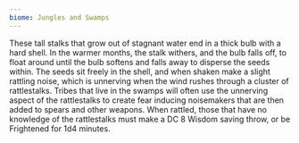 ```yaml
---
biome: Jungles and Swamps
---
```

These tall stalks that grow out of stagnant water end in a thick bulb with a hard shell. In the warmer months, the stalk withers, and the bulb falls off, to float around until the bulb softens and falls away to disperse the seeds within. The seeds sit freely in the shell, and when shaken make a slight rattling noise, which is unnerving when the wind rushes through a cluster of rattlestalks. Tribes that live in the swamps will often use the unnerving aspect of the rattlestalks to create fear inducing noisemakers that are then added to spears and other weapons. When rattled, those that have no knowledge of the rattlestalks must make a DC 8 Wisdom saving throw, or be Frightened for 1d4 minutes. 

